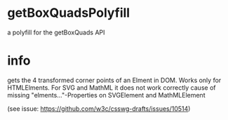 # getBoxQuadsPolyfill
a polyfill for the getBoxQuads API

# info
gets the 4 transformed corner points of an Elment in DOM. Works only for HTMLElments. For SVG and MathML it does not work correctly cause of missing "elments..."-Properties on SVGElement and MathMLElement

(see issue: https://github.com/w3c/csswg-drafts/issues/10514)
